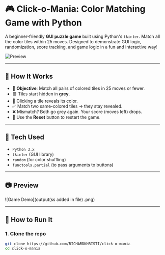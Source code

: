 # 🎮 Click-o-Mania: Color Matching Game with Python

A beginner-friendly **GUI puzzle game** built using Python's `tkinter`. Match all the color tiles within 25 moves. Designed to demonstrate GUI logic, randomization, score tracking, and game logic in a fun and interactive way!

![Preview](preview.png)

---

## 🧠 How It Works

- 🎯 **Objective**: Match all pairs of colored tiles in 25 moves or fewer.
- 🟪 Tiles start hidden in **grey**.
- 🎨 Clicking a tile reveals its color.
- ✅ Match two same-colored tiles → they stay revealed.
- ❌ Mismatch? Both go grey again. Your score (moves left) drops.
- 🔁 Use the **Reset** button to restart the game.

---

## 🧰 Tech Used

- `Python 3.x`
- `tkinter` (GUI library)
- `random` (for color shuffling)
- `functools.partial` (to pass arguments to buttons)

---

## 📷 Preview

![Game Demo](output(ss added in file) .png)

---

## 🚀 How to Run It

### 1. Clone the repo
```bash
git clone https://github.com/RICHARDKHRISTI/click-o-mania
cd click-o-mania
